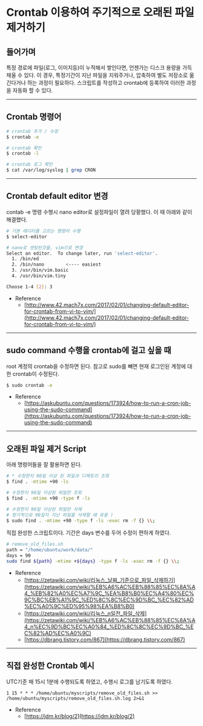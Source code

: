 # Crontab 이용하여 주기적으로 오래된 파일 제거하기


## 들어가며

특정 경로에 파일(로그, 이미지등)이 누적해서 쌓인다면, 언젠가는 디스크 용량을 가득 채울 수 있다. 이 경우, 특정기간이 지난 파일을 지워주거나, 압축하여 별도 저장소로 옮긴다거나 하는 과정이 필요하다. 스크립트를 작성하고 crontab에 등록하여 이러한 과정을 자동화 할 수 있다.

---

## Crontab 명령어

```bash
# crontab 추가 / 수정
$ crontab -e

# crontab 확인
$ crontab -l

# crontab 로그 확인
$ cat /var/log/syslog | grep CRON
```

---

## Crontab default editor 변경

contab -e 명령 수행시 nano editor로 설정파일이 열려 당황했다.
이 때 아래와 같이 해결했다.

```bash
# 기본 에디터를 고르는 명령어 수행
$ select-editor

# nano로 셋팅된것을, vim으로 변경
Select an editor.  To change later, run 'select-editor'.
  1. /bin/ed
  2. /bin/nano        <---- easiest
  3. /usr/bin/vim.basic
  4. /usr/bin/vim.tiny

Choose 1-4 [2]: 3
```

- Reference
    - [http://www.42.mach7x.com/2017/02/01/changing-default-editor-for-crontab-from-vi-to-vim/](http://www.42.mach7x.com/2017/02/01/changing-default-editor-for-crontab-from-vi-to-vim/)

---

## sudo command 수행을 crontab에 걸고 싶을 때

root 계정의 crontab을 수정하면 된다.
참고로 sudo를 빼면 현재 로그인된 계정에 대한 crontab이 수정된다.

```bash
$ sudo crontab -e
```

- Reference
    - [https://askubuntu.com/questions/173924/how-to-run-a-cron-job-using-the-sudo-command](https://askubuntu.com/questions/173924/how-to-run-a-cron-job-using-the-sudo-command)

---

## 오래된 파일 제거 Script

아래 명령어들을 잘 활용하면 된다.

```bash
# * 수정한지 90일 이상 된 파일과 디렉토리 조회
$ find . -mtime +90 -ls

# 수정한지 90일 이상된 파일만 조회
$ find . -mtime +90 -type f -ls

# 수정한지 90일 이상된 파일만 삭제
# 정기적으로 90일지 지난 파일을 삭제할 때 유용 )
$ sudo find . -mtime +90 -type f -ls -exec rm -f {} \\;
```

직접 완성한 스크립트이다. 기간은 days 변수를 두어 수정이 편하게 하였다.

```bash
# remove_old_files.sh
path = "/home/ubuntu/work/data/"
days = 90
sudo find ${path} -mtime +${days} -type f -ls -exec rm -f {} \\;
```

- Reference
    - [https://zetawiki.com/wiki/리눅스_날짜_기준으로_파일_삭제하기](https://zetawiki.com/wiki/%EB%A6%AC%EB%88%85%EC%8A%A4_%EB%82%A0%EC%A7%9C_%EA%B8%B0%EC%A4%80%EC%9C%BC%EB%A1%9C_%ED%8C%8C%EC%9D%BC_%EC%82%AD%EC%A0%9C%ED%95%98%EA%B8%B0)
    - [https://zetawiki.com/wiki/리눅스_n일전_파일_삭제](https://zetawiki.com/wiki/%EB%A6%AC%EB%88%85%EC%8A%A4_n%EC%9D%BC%EC%A0%84_%ED%8C%8C%EC%9D%BC_%EC%82%AD%EC%A0%9C)
    - [https://dbrang.tistory.com/867](https://dbrang.tistory.com/867)

---

## 직접 완성한 Crontab 예시

UTC기준 매 15시 1분에 수행되도록 하였고, 수행시 로그를 남기도록 하였다.

```
1 15 * * * /home/ubuntu/myscripts/remove_old_files.sh >> /home/ubuntu/myscripts/remove_old_files.sh.log 2>&1
```

- Reference
	- [https://jdm.kr/blog/2](https://jdm.kr/blog/2)

